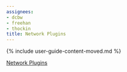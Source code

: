 ```yaml
---
assignees:
- dcbw
- freehan
- thockin
title: Network Plugins
---
```


{% include user-guide-content-moved.md %}

[Network Plugins](/docs/concepts/cluster-administration/network-plugins/)
